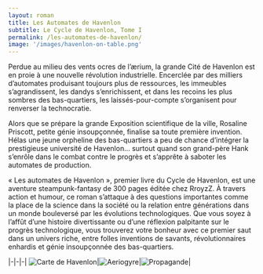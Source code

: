 ```yaml
---
layout: roman
title: Les Automates de Havenlon
subtitle: Le Cycle de Havenlon, Tome I
permalink: /les-automates-de-havenlon/
image: '/images/havenlon-on-table.png'
---
```


Perdue au milieu des vents ocres de l’ærium, la grande Cité de Havenlon est
en proie à une nouvelle révolution industrielle. Encerclée par des milliers
d’automates produisant toujours plus de ressources, les immeubles s’agrandissent,
les dandys s’enrichissent, et dans les recoins les plus sombres des bas-quartiers,
les laissés-pour-compte s’organisent pour renverser la technocratie.

Alors que se prépare la grande Exposition scientifique de la ville, Rosaline Priscott,
petite génie insoupçonnée, finalise sa toute première invention. Hélas une jeune
orpheline des bas-quartiers a peu de chance d’intégrer la prestigieuse université
de Havenlon… surtout quand son grand-père Hank s’enrôle dans le combat contre le
progrès et s’apprête à saboter les automates de production.

« Les automates de Havenlon », premier livre du Cycle de Havenlon, est une aventure
steampunk-fantasy de 300 pages éditée chez RroyzZ. À travers action et humour,
ce roman s’attaque à des questions importantes comme la place de la science dans
la société ou la relation entre générations dans un monde bouleversé par les évolutions technologiques.
Que vous soyez à l’affût d’une histoire divertissante ou d’une réflexion palpitante sur
le progrès technologique, vous trouverez votre bonheur avec ce premier saut dans un
univers riche, entre folles inventions de savants, révolutionnaires enhardis et
génie insoupçonnée des bas-quartiers.

|-|-|-|
![Carte de Havenlon]({{site.baseurl}}/images/havenlon-map.png)|![Aeriogyre]({{site.baseurl}}/images/havenlon-aeriogyre.png)|![Propagande]({{site.baseurl}}/images/havenlon-affiche.png)|

